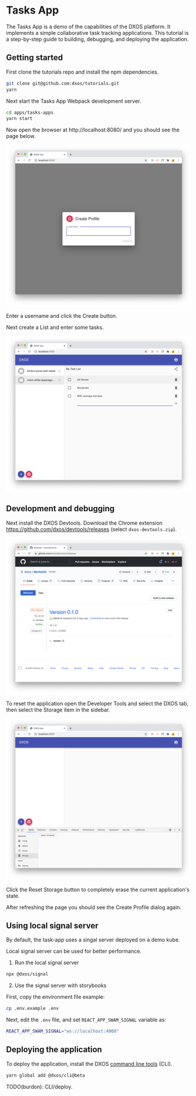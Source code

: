 # Tasks App

The Tasks App is a demo of the capabilities of the DXOS platform.
It implements a simple collaborative task tracking applications.
This tutorial is a step-by-step guide to building, debugging, and deploying the application.

## Getting started

First clone the tutorials repo and install the npm dependencies.

```bash
git clone git@github.com:dxos/tutorials.git
yarn
```

Next start the Tasks App Webpack development server.

```bash
cd apps/tasks-apps
yarn start
```

Now open the browser at http://localhost:8080/ and you should see the page below.

![Tasks App](images/create-profile.png)

Enter a username and click the Create button.

Next create a List and enter some tasks.

![Tasks App](images/task-list.png)

## Development and debugging

Next install the DXOS Devtools.
Download the Chrome extension https://github.com/dxos/devtools/releases (select `dxos-devtools.zip`).

![Tasks App](images/devtools-download.png)

To reset the application open the Developer Tools and select the DXOS tab, then select the Storage item in the sidebar.

![Tasks App](images/devtools-reset.png)

Click the Reset Storage button to completely erase the current application's state.

After refreshing the page you should see the Create Profile dialog again.

## Using local signal server

By default, the task-app uses a singal server deployed on a demo kube.

Local signal server can be used for better performance.

1. Run the local signal server

```bash
npx @dxos/signal
```

2. Use the signal server with storybooks

First, copy the environment file example:

```bash
cp .env.example .env
```

Next, edit the `.env` file, and set `REACT_APP_SWAM_SIGNAL` variable as:

```bash
REACT_APP_SWAM_SIGNAL="ws://localhost:4000"
```

## Deploying the application

To deploy the application, install the DXOS [command line tools](https://github.com/dxos/cli) (CLI).

```bash
yarn global add @dxos/cli@beta
```

TODO(burdon): CLI/deploy.
